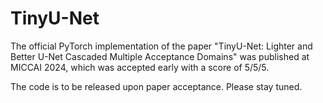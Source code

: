 # TinyU-Net

The official PyTorch implementation of the paper "TinyU-Net: Lighter and Better U-Net Cascaded Multiple Acceptance Domains" was published at MICCAI 2024, which was accepted early with a score of 5/5/5.
 
The code is to be released upon paper acceptance. Please stay tuned.
